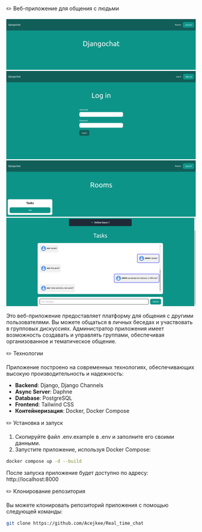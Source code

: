 ✏️ Веб-приложение для общения с людьми

![Иллюстрация к проекту](https://github.com/Acejkee/images/blob/main/Real_time_chat/home.png)
![Иллюстрация к проекту](https://github.com/Acejkee/images/blob/main/Real_time_chat/log_in.png)
![Иллюстрация к проекту](https://github.com/Acejkee/images/blob/main/Real_time_chat/rooms.png)
![Иллюстрация к проекту](https://github.com/Acejkee/images/blob/main/Real_time_chat/room.png)



Это веб-приложение предоставляет платформу для общения c другими пользователями. Вы можете общаться в личных беседах и участвовать в групповых дискуссиях. Администратор приложения имеет возможность создавать и управлять группами, обеспечивая организованное и тематическое общение.

✏️ Технологии

Приложение построено на современных технологиях, обеспечивающих высокую производительность и надежность:

- **Backend**: Django, Django Channels
- **Async Server**: Daphne
- **Database**: PostgreSQL
- **Frontend**: Tailwind CSS
- **Контейнеризация**: Docker, Docker Compose


✏️ Установка и запуск

1. Скопируйте файл .env.example в .env и заполните его своими данными.
2. Запустите приложение, используя Docker Compose:

```bash
docker compose up -d --build
```

После запуска приложение будет доступно по адресу: http://localhost:8000

✏️ Клонирование репозитория

Вы можете клонировать репозиторий приложения с помощью следующей команды:

```bash
git clone https://github.com/Acejkee/Real_time_chat
```